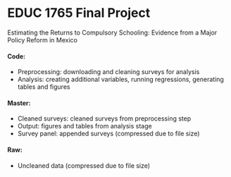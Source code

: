 # EDUC 1765 Final Project

Estimating the Returns to Compulsory Schooling: Evidence from a Major Policy Reform in Mexico

#### Code: 
- Preprocessing: downloading and cleaning surveys for analysis
- Analysis: creating additional variables, running regressions, generating tables and figures

#### Master: 
- Cleaned surveys: cleaned surveys from preprocessing step
- Output: figures and tables from analysis stage
- Survey panel: appended surveys (compressed due to file size)

#### Raw: 
- Uncleaned data (compressed due to file size)

